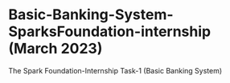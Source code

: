 # Basic-Banking-System-SparksFoundation-internship (March 2023)
The Spark Foundation-Internship Task-1 (Basic Banking System) 
